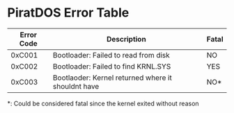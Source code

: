 # PiratDOS Error Table
| Error Code | Description                                         | Fatal |
|------------|-----------------------------------------------------|-------|
| 0xC001     | Bootloader: Failed to read from disk                | NO    |
| 0xC002     | Bootloader: Failed to find KRNL.SYS                 | YES   |
| 0xC003     | Bootlaoder: Kernel returned where it shouldnt have  | NO*   |
\*: Could be considered fatal since the kernel exited without reason